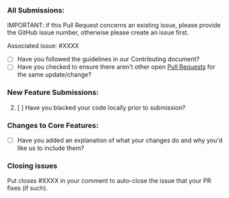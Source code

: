 ### All Submissions:

IMPORTANT: if this Pull Request concerns an existing issue, please provide the GitHub issue number, otherwise please create an issue first.

Associated issue: #XXXX

* [ ] Have you followed the guidelines in our Contributing document?
* [ ] Have you checked to ensure there aren't other open [Pull Requests](../../../pulls) for the same update/change?

### New Feature Submissions:

2. [ ] Have you blacked your code locally prior to submission?

### Changes to Core Features:

* [ ] Have you added an explanation of what your changes do and why you'd like us to include them?

### Closing issues

Put closes #XXXX in your comment to auto-close the issue that your PR fixes (if such).